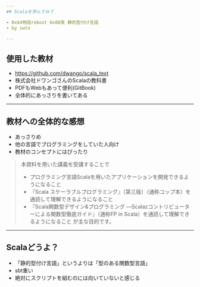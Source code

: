 ```yaml
---
## Scalaを学んでみて

- 0x64物語reboot 0x08夜 静的型付け言語
- by iwtn

---
```

## 使用した教材

- https://github.com/dwango/scala_text
- 株式会社ドワンゴさんのScalaの教科書
- PDFもWebもあって便利(GitBook)
- 全体的にあっさりを書いてある

---
## 教材への全体的な感想

- あっさりめ
- 他の言語でプログラミングをしていた人向け
- 教材のコンセプトにはぴったり

> 本資料を用いた講義を受講することで
> * プログラミング言語Scalaを用いたアプリケーションを開発できるようになること
> * 『Scala スケーラブルプログラミング』（第三版）（通称コップ本）を通読して理解できるようになること
> * 『Scala関数型デザイン&プログラミング ―Scalazコントリビューターによる関数型徹底ガイド』（通称FP in Scala）を通読して理解できるようになること
> が主な目的です。

---
## Scalaどうよ？

- 「静的型付け言語」というよりは「型のある関数型言語」
- sbt重い
- 絶対にスクリプトを組むのには向いていないと感じる
